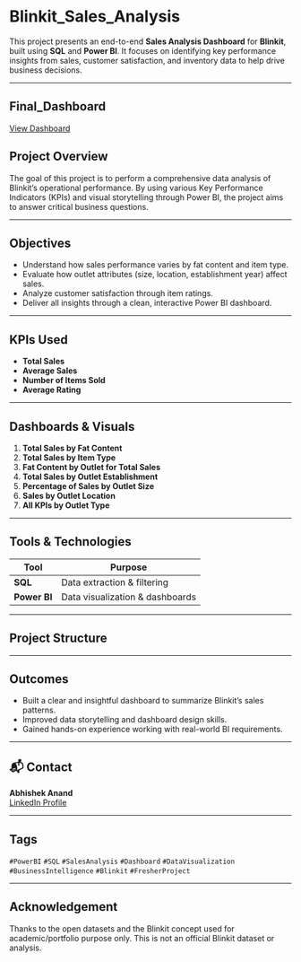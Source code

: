 # Blinkit_Sales_Analysis

This project presents an end-to-end **Sales Analysis Dashboard** for **Blinkit**, built using **SQL** and **Power BI**. It focuses on identifying key performance insights from sales, customer satisfaction, and inventory data to help drive business decisions.

---
## Final_Dashboard

<a href = "http/Dashboard_png/Final_Dashboard.png">View Dashboard</a>

## Project Overview

The goal of this project is to perform a comprehensive data analysis of Blinkit’s operational performance. By using various Key Performance Indicators (KPIs) and visual storytelling through Power BI, the project aims to answer critical business questions.

---

## Objectives

- Understand how sales performance varies by fat content and item type.
- Evaluate how outlet attributes (size, location, establishment year) affect sales.
- Analyze customer satisfaction through item ratings.
- Deliver all insights through a clean, interactive Power BI dashboard.

---

## KPIs Used

- **Total Sales**  
- **Average Sales**  
- **Number of Items Sold**  
- **Average Rating**  

---

## Dashboards & Visuals

1. **Total Sales by Fat Content**  
2. **Total Sales by Item Type**  
3. **Fat Content by Outlet for Total Sales**  
4. **Total Sales by Outlet Establishment**  
5. **Percentage of Sales by Outlet Size**  
6. **Sales by Outlet Location**  
7. **All KPIs by Outlet Type**

---

## Tools & Technologies

| Tool        | Purpose                     |
|-------------|-----------------------------|
| **SQL**     | Data extraction & filtering |
| **Power BI**| Data visualization & dashboards |

---

## Project Structure

---

## Outcomes

- Built a clear and insightful dashboard to summarize Blinkit’s sales patterns.
- Improved data storytelling and dashboard design skills.
- Gained hands-on experience working with real-world BI requirements.

---

## 📬 Contact

**Abhishek Anand**  
[LinkedIn Profile](https://www.linkedin.com/in/your-link)

---

## Tags

`#PowerBI` `#SQL` `#SalesAnalysis` `#Dashboard` `#DataVisualization` `#BusinessIntelligence` `#Blinkit` `#FresherProject`

---

## Acknowledgement

Thanks to the open datasets and the Blinkit concept used for academic/portfolio purpose only. This is not an official Blinkit dataset or analysis.


